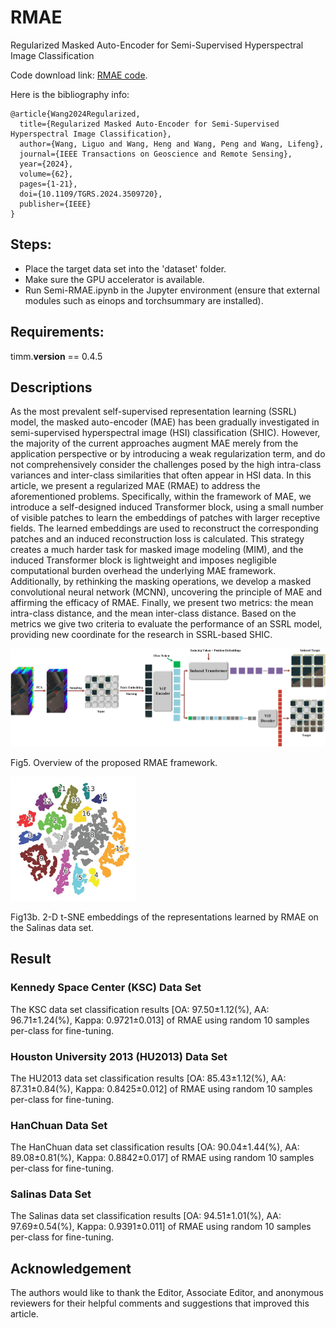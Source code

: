 # RMAE
Regularized Masked Auto-Encoder for Semi-Supervised Hyperspectral Image Classification

Code download link: [RMAE code](https://github.com/swiftest/RMAE/archive/refs/heads/main.zip).

Here is the bibliography info:
<br/>

```jason
@article{Wang2024Regularized,  
  title={Regularized Masked Auto-Encoder for Semi-Supervised Hyperspectral Image Classification},  
  author={Wang, Liguo and Wang, Heng and Wang, Peng and Wang, Lifeng},  
  journal={IEEE Transactions on Geoscience and Remote Sensing},  
  year={2024},
  volume={62},
  pages={1-21},
  doi={10.1109/TGRS.2024.3509720},  
  publisher={IEEE}  
}
```

## Steps:
- Place the target data set into the 'dataset' folder.
- Make sure the GPU accelerator is available.
- Run Semi-RMAE.ipynb in the Jupyter environment (ensure that external modules such as einops and torchsummary are installed).

## Requirements:
timm.__version__ == 0.4.5

## Descriptions

As the most prevalent self-supervised representation learning (SSRL) model, the masked auto-encoder (MAE) has been gradually investigated in semi-supervised hyperspectral image (HSI) classification (SHIC). However, the majority of the current approaches augment MAE merely from the application perspective or by introducing a weak regularization term, and do not comprehensively consider the challenges posed by the high intra-class variances and inter-class similarities that often appear in HSI data. In this article, we present a regularized MAE (RMAE) to address the aforementioned problems. Specifically, within the framework of MAE, we introduce a self-designed induced Transformer block, using a small number of visible patches to learn the embeddings of patches with larger receptive fields. The learned embeddings are used to reconstruct the corresponding patches and an induced reconstruction loss is calculated. This strategy creates a much harder task for masked image modeling (MIM), and the induced Transformer block is lightweight and imposes negligible computational burden overhead the underlying MAE framework. Additionally, by rethinking the masking operations, we develop a masked convolutional neural network (MCNN), uncovering the principle of MAE and affirming the efficacy of RMAE. Finally, we present two metrics: the mean intra-class distance, and the mean inter-class distance. Based on the metrics we give two criteria to evaluate the performance of an SSRL model, providing new coordinate for the research in SSRL-based SHIC.

<img src="figure/RMAE.png" width="610"/>

Fig5. Overview of the proposed RMAE framework.


<img src="figure/tsne_rmae_salinas.png" width="200"/>

Fig13b. 2-D t-SNE embeddings of the representations learned by RMAE on the Salinas data set.

## Result

### Kennedy Space Center (KSC) Data Set

The KSC data set classification results [OA: 97.50±1.12(%), AA: 96.71±1.24(%), Kappa: 0.9721±0.013] of RMAE using random 10 samples per-class for fine-tuning.

### Houston University 2013 (HU2013) Data Set

The HU2013 data set classification results [OA: 85.43±1.12(%), AA: 87.31±0.84(%), Kappa: 0.8425±0.012] of RMAE using random 10 samples per-class for fine-tuning.

### HanChuan Data Set

The HanChuan data set classification results [OA: 90.04±1.44(%), AA: 89.08±0.81(%), Kappa: 0.8842±0.017] of RMAE using random 10 samples per-class for fine-tuning.

### Salinas Data Set

The Salinas data set classification results [OA: 94.51±1.01(%), AA: 97.69±0.54(%), Kappa: 0.9391±0.011] of RMAE using random 10 samples per-class for fine-tuning.

## Acknowledgement

The authors would like to thank the Editor, Associate Editor, and anonymous reviewers for their helpful comments and suggestions that improved this article.
